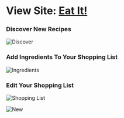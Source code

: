 # View Site: [Eat It!](https://eat--it.herokuapp.com/)

### Discover New Recipes
![Discover](http://g.recordit.co/92FlWS17Kn.gif)

### Add Ingredients To Your Shopping List
![Ingredients](http://g.recordit.co/uZk8d2gwhz.gif)

### Edit Your Shopping List
![Shopping List](http://g.recordit.co/e08ogTIRGA.gif)

![New](http://g.recordit.co/92FlWS17Kn.gif)
